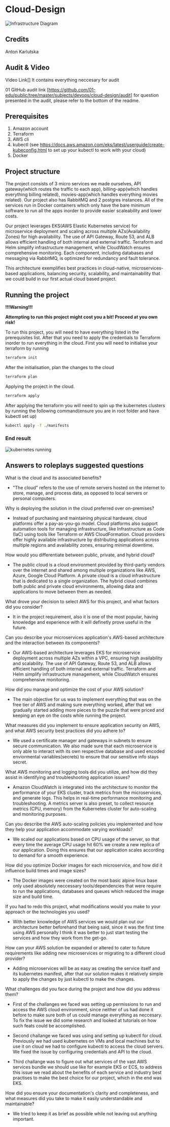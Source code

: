 # Cloud-Design

![Infrastructure Diagram](<img/Screenshot from 2024-09-27 14-16-28.png>)

## Credits

Anton
Karlutska

## Audit & Video
Video Link[] It contains everything neccesary for audit

01 GitHub audit link [https://github.com/01-edu/public/tree/master/subjects/devops/cloud-design/audit]
for question presented in the audit, please refer to the bottom of the readme.

## Prerequisites

1. Amazon account
2. Terraform
3. AWS cli
4. kubectl (see https://docs.aws.amazon.com/eks/latest/userguide/create-kubeconfig.html to set up your kubectl to work with your cloud)
5. Docker

## Project structure

The project consists of 3 micro services we made ourselves, API gateway(which routes the traffic to each app), billing-app(which handles everything billing related), movies-app(which handles everything movies related). Our project also has RabbitMQ and 2 postgres instances. All of the services run in Docker containers which only have the bare minimum software to run all the apps inorder to provide easier scaleability and lower costs.

Our project leverages EKS(AWS Elastic Kubernetes service) for microservice deployment and scaling across multiple AZs(Availability Zones) for high availability. The use of API Gateway, Route 53, and ALB allows efficient handling of both internal and external traffic. Terraform and Helm simplify infrastructure management, while CloudWatch ensures comprehensive monitoring. Each component, including databases and messaging via RabbitMQ, is optimized for redundancy and fault tolerance.

This architecture exemplifies best practices in cloud-native, microservices-based applications, balancing security, scalability, and maintainability that we could build in our first actual cloud based project.

## Running the project
**!!!Warning!!!**

**Attempting to run this project might cost you a bit! Proceed at you own risk!**

To run this project, you will need to have everything listed in the prerequisites list. After that you need to apply the credentials to Terraform inorder to run everything in the cloud. 
First you will need to initialise your terraform by running
```bash
terraform init
```
After the initialisation, plan the changes to the cloud
```bash
terraform plan
```
Applying the project in the cloud.
```bash 
terraform apply
```
After applying the terraform you will need to spin up the kubernetes clusters by running the following command(ensure you are in root folder and have kubectl set up)
```bash
kubectl apply -f ./manifests
```

### End result
![kubernetes running](<img/Screenshot_from_2024-09-27_01-07-37.png>)

## Answers to roleplays suggested questions

What is the cloud and its associated benefits?
- "The cloud" refers to the use of remote servers hosted on the internet to store, manage, and process data, as opposed to local servers or personal computers.

Why is deploying the solution in the cloud preferred over on-premises?
- Instead of purchasing and maintaining physical hardware, cloud platforms offer a pay-as-you-go model. Cloud platforms also support automation tools for managing infrastructure, like Infrastructure as Code (IaC) using tools like Terraform or AWS CloudFormation. Cloud providers offer highly available infrastructure by distributing applications across multiple regions and availability zones, ensuring minimal downtime.

How would you differentiate between public, private, and hybrid cloud?
- The public cloud is a cloud environment provided by third-party vendors over the internet and shared among multiple organizations like AWS, Azure, Google Cloud Platform. A private cloud is a cloud infrastructure that is dedicated to a single organization. The hybrid cloud combines both public and private cloud environments, allowing data and applications to move between them as needed.

What drove your decision to select AWS for this project, and what factors did you consider?
- It in the project requirement, also it is one of the most popular, having knowledge and experience with it will definetly prove useful in the future.

Can you describe your microservices application's AWS-based architecture and the interaction between its components?
- Our AWS-based architecture leverages EKS for microservice deployment across multiple AZs within a VPC, ensuring high availability and scalability. The use of API Gateway, Route 53, and ALB allows efficient handling of both internal and external traffic. Terraform and Helm simplify infrastructure management, while CloudWatch ensures comprehensive monitoring.

How did you manage and optimize the cost of your AWS solution?
- The main objective for us was to implement everything that was on the free tier of AWS and making sure everything worked, after that we gradually started adding more pieces to the puzzle that were priced and keeping an eye on the costs while running the project.

What measures did you implement to ensure application security on AWS, and what AWS security best practices did you adhere to?
- We used a certificate manager and gateways in subnets to ensure secure communication. We also made sure that each microservice is only able to interact with its own respective database and used encoded enviormental variables(secrets) to ensure that our sensitive info stays secret. 

What AWS monitoring and logging tools did you utilize, and how did they assist in identifying and troubleshooting application issues?
-  Amazon CloudWatch is integrated into the architecture to monitor the performance of your EKS cluster, track metrics from the microservices, and generate logs. This helps in real-time performance monitoring and troubleshooting. A metrics server is also preset, to collect resource metrics (CPU, memory) from the Kubernetes cluster for auto-scaling and monitoring purposes.

Can you describe the AWS auto-scaling policies you implemented and how they help your application accommodate varying workloads?
- We scaled our applications based on CPU usage of the server, so that every time the average CPU usage hit 60% we create a new replica of our application. Doing this ensures that our application scales according to demand for a smooth experience.

How did you optimize Docker images for each microservice, and how did it influence build times and image sizes?
- The Docker images were created on the most basic alpine linux base only used absolutely neccessary tools/dependencies that were require to run the applications, databases and queues which reduced the image size and build time.

If you had to redo this project, what modifications would you make to your approach or the technologies you used?
- With better knowledge of AWS services we would plan out our architecture better beforehand that being said, since it was the first time using AWS personally I think it was better to just start testing the services and how they work from the get-go. 

How can your AWS solution be expanded or altered to cater to future requirements like adding new microservices or migrating to a different cloud provider?
- Adding microservices will be as easy as creating the service itself and its kubernetes manifest, after that our solution makes it relatively simple to apply the changes by just kubectl to make the changes.

What challenges did you face during the project and how did you address them?
- First of the challanges we faced was setting up permissions to run and access the AWS cloud environment, since neither of us had done it before to make sure both of us could manage everything as neccesary. To fix the issue we did some research and looked at tutorials on how such feats could be accomplished.

- Second challange we faced was using and setting up kubectl for cloud. Previously we had used kubernetes on VMs and local machines but to use it on cloud we had to configure kubectl to access the cloud servers. We fixed the issue by configuring credentials and API to the cloud.

- Third challange was to figure out what services of the vast AWS services bundle we should use like for example EKS or ECS, to address this issue we read about the benefits of each service and industry best practises to make the best choice for our project, which in the end was EKS.

How did you ensure your documentation's clarity and completeness, and what measures did you take to make it easily understandable and maintainable?
- We tried to keep it as brief as possible while not leaving out anything important.
